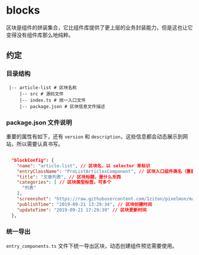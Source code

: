 # blocks

区块是组件的拼装集合，它比组件库提供了更上层的业务封装能力，但是这也让它变得没有组件库那么地纯粹。


## 约定

### 目录结构

```
 |-- article-list # 区块名称
     |-- src # 源码文件
     |-- index.ts # 统一入口文件
     |-- package.json # 区块信息文件描述
```

###  package.json 文件说明

重要的属性有如下，还有 `version` 和 `description`，这些信息都会动态展示到网站，所以需要认真书写。

```json

  "blockConfig": {
    "name": "article-list", // 区块名，以 selector 来标识
    "entryClassName": "ProListArticlesComponent", // 区块入口组件类名（重要）
    "title": "文章列表", // 区块标题，是什么东西
    "categories": [ // 区块类型标签，可多个
      "列表"
    ],
    "screenshot": "https://raw.githubusercontent.com/1ziton/pixelmon/materials/blocks/article-list/screenshot.png", // 区块demo截图，截图命名为screenshot.png放到根目录即可展示
    "publishTime": "2019-09-21 13:29:34", // 区块创建时间
    "updateTime": "2019-09-21 17:29:39" // 区块更新时间
  },

 ```

### 统一导出

`entry_components.ts` 文件下统一导出区块，动态创建组件预览需要使用。



